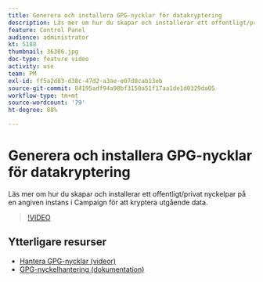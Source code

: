 ```yaml
---
title: Generera och installera GPG-nycklar för datakryptering
description: Läs mer om hur du skapar och installerar ett offentligt/privat nyckelpar på en angiven instans i Campaign för att kryptera utgående data.
feature: Control Panel
audience: administrator
kt: 5188
thumbnail: 36386.jpg
doc-type: feature video
activity: use
team: PM
exl-id: ff5a2d83-d38c-47d2-a3ae-e07d8cab13eb
source-git-commit: 84195adf94a98bf3150a51f17aa1de1d0329da05
workflow-type: tm+mt
source-wordcount: '79'
ht-degree: 88%

---
```


# Generera och installera GPG-nycklar för datakryptering

Läs mer om hur du skapar och installerar ett offentligt/privat nyckelpar på en angiven instans i Campaign för att kryptera utgående data.

>[!VIDEO](https://video.tv.adobe.com/v/36386?quality=12)

## Ytterligare resurser

* [Hantera GPG-nycklar (videor)](./gpg-key-management-overview.md)
* [GPG-nyckelhantering (dokumentation)](https://experienceleague.adobe.com/docs/control-panel/using/instances-settings/gpg-keys-management.html?lang=en)

